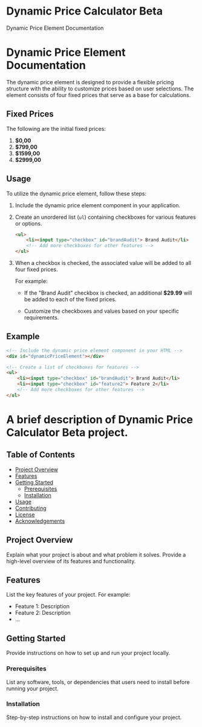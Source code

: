 # Dynamic Price Calculator Beta
Dynamic Price Element Documentation
# Dynamic Price Element Documentation

The dynamic price element is designed to provide a flexible pricing structure with the ability to customize prices based on user selections. The element consists of four fixed prices that serve as a base for calculations.

## Fixed Prices

The following are the initial fixed prices:

1. **$0,00**
2. **$799,00**
3. **$1599,00**
4. **$2999,00**

## Usage

To utilize the dynamic price element, follow these steps:

1. Include the dynamic price element component in your application.

2. Create an unordered list (`ul`) containing checkboxes for various features or options.

    ```html
    <ul>
        <li><input type="checkbox" id="brandAudit"> Brand Audit</li>
        <!-- Add more checkboxes for other features -->
    </ul>
    ```

3. When a checkbox is checked, the associated value will be added to all four fixed prices.

    For example:

    - If the "Brand Audit" checkbox is checked, an additional **$29.99** will be added to each of the fixed prices.

    - Customize the checkboxes and values based on your specific requirements.

## Example

```html
<!-- Include the dynamic price element component in your HTML -->
<div id="dynamicPriceElement"></div>

<!-- Create a list of checkboxes for features -->
<ul>
    <li><input type="checkbox" id="brandAudit"> Brand Audit</li>
    <li><input type="checkbox" id="feature2"> Feature 2</li>
    <!-- Add more checkboxes for other features -->
</ul>

 ```


# A brief description of Dynamic Price Calculator Beta project.

## Table of Contents

- [Project Overview](#project-overview)
- [Features](#features)
- [Getting Started](#getting-started)
  - [Prerequisites](#prerequisites)
  - [Installation](#installation)
- [Usage](#usage)
- [Contributing](#contributing)
- [License](#license)
- [Acknowledgements](#acknowledgements)

## Project Overview

Explain what your project is about and what problem it solves. Provide a high-level overview of its features and functionality.

## Features

List the key features of your project. For example:

- Feature 1: Description
- Feature 2: Description
- ...

## Getting Started

Provide instructions on how to set up and run your project locally.

### Prerequisites

List any software, tools, or dependencies that users need to install before running your project.

### Installation

Step-by-step instructions on how to install and configure your project.

